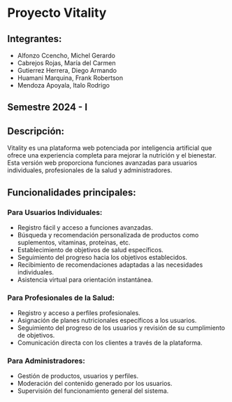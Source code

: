 # Proyecto Vitality

## Integrantes:

- Alfonzo Ccencho, Michel Gerardo
- Cabrejos Rojas, María del Carmen
- Gutierrez Herrera, Diego Armando
- Huamani Marquina, Frank Robertson
- Mendoza Apoyala, Italo Rodrigo

## Semestre 2024 - I

## Descripción:

Vitality es una plataforma web potenciada por inteligencia artificial que ofrece una experiencia completa para mejorar la nutrición y el bienestar. Esta versión web proporciona funciones avanzadas para usuarios individuales, profesionales de la salud y administradores.

## Funcionalidades principales:

### Para Usuarios Individuales:
- Registro fácil y acceso a funciones avanzadas.
- Búsqueda y recomendación personalizada de productos como suplementos, vitaminas, proteínas, etc.
- Establecimiento de objetivos de salud específicos.
- Seguimiento del progreso hacia los objetivos establecidos.
- Recibimiento de recomendaciones adaptadas a las necesidades individuales.
- Asistencia virtual para orientación instantánea.

### Para Profesionales de la Salud:
- Registro y acceso a perfiles profesionales.
- Asignación de planes nutricionales específicos a los usuarios.
- Seguimiento del progreso de los usuarios y revisión de su cumplimiento de objetivos.
- Comunicación directa con los clientes a través de la plataforma.

### Para Administradores:
- Gestión de productos, usuarios y perfiles.
- Moderación del contenido generado por los usuarios.
- Supervisión del funcionamiento general del sistema.

